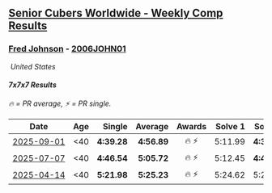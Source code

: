 <style>table {white-space: nowrap;}</style>
<link rel="stylesheet" type="text/css" href="/scw-comp/css/flags.css" />

## [Senior Cubers Worldwide - Weekly Comp Results](/scw-comp/results/)
### [Fred Johnson](README.md) - [2006JOHN01](https://www.worldcubeassociation.org/persons/2006JOHN01?event=777)

<i class="flag flag-US" />&nbsp;United States

#### 7x7x7 Results

<span style="white-space: nowrap;">🔥 = PR average</span>, <span style="white-space: nowrap;">⚡ = PR single</span>.

| Date | Age | Single | Average | Awards | Solve 1 | Solve 2 | Solve 3 | Video |
| :--: | :--: | --: | --: | :--: | --: | --: | --: | :-- |
| [2025-09-01](../../results/2025-09-01/777.md) | <40 | **4:39.28** | **4:56.89** | 🔥 ⚡ | 5:11.99 | **4:39.28** | 4:59.41 | [Desktop](https://www.facebook.com/frederick.g.johnson/videos/801076695731132) / [Mobile](https://m.facebook.com/frederick.g.johnson/videos/801076695731132) |
| [2025-07-07](../../results/2025-07-07/777.md) | <40 | **4:46.54** | **5:05.72** | 🔥 ⚡ | 5:12.45 | **4:46.54** | 5:18.17 | [Desktop](https://www.facebook.com/frederick.g.johnson/videos/1439215383804010) / [Mobile](https://m.facebook.com/frederick.g.johnson/videos/1439215383804010) |
| [2025-04-14](../../results/2025-04-14/777.md) | <40 | **5:21.98** | **5:25.23** | 🔥 ⚡ | 5:24.62 | 5:29.10 | **5:21.98** | [Desktop](https://www.facebook.com/frederick.g.johnson/videos/1065837655580131) / [Mobile](https://m.facebook.com/frederick.g.johnson/videos/1065837655580131) |


<!-- Global site tag (gtag.js) - Google Analytics -->
<script async src="https://www.googletagmanager.com/gtag/js?id=UA-86348435-3"></script>
<script>window.dataLayer = window.dataLayer || []; function gtag() {dataLayer.push(arguments);} gtag('js', new Date()); gtag('config', 'UA-86348435-3');</script>
